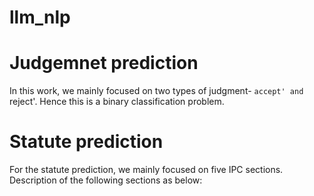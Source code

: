 # llm_nlp
# Judgemnet prediction
In this work, we mainly focused on two types of judgment- `accept' and `reject'. Hence this is a binary classification problem.
# Statute prediction
For the statute prediction, we mainly focused on five IPC sections. Description of the following sections as below:
